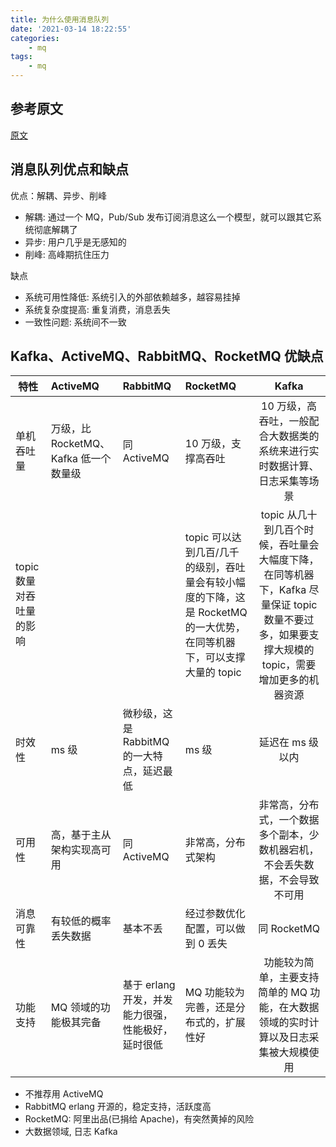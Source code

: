 ```yaml
---
title: 为什么使用消息队列
date: '2021-03-14 18:22:55'
categories:
    - mq
tags:
    - mq
---
```


## 参考原文

[原文](https://doocs.github.io/advanced-java/#/./docs/high-concurrency)

## 消息队列优点和缺点

优点：解耦、异步、削峰

- 解耦: 通过一个 MQ，Pub/Sub 发布订阅消息这么一个模型，就可以跟其它系统彻底解耦了
- 异步: 用户几乎是无感知的
- 削峰: 高峰期抗住压力

缺点

- 系统可用性降低: 系统引入的外部依赖越多，越容易挂掉
- 系统复杂度提高: 重复消费，消息丢失
- 一致性问题: 系统间不一致

## Kafka、ActiveMQ、RabbitMQ、RocketMQ 优缺点

特性 | ActiveMQ | RabbitMQ | RocketMQ | Kafka
--------|:--------|:--------|:--------|:--------:
单机吞吐量 | 万级，比 RocketMQ、Kafka 低一个数量级 | 同 ActiveMQ | 10 万级，支撑高吞吐 | 10 万级，高吞吐，一般配合大数据类的系统来进行实时数据计算、日志采集等场景
topic 数量对吞吐量的影响 |  |  | topic 可以达到几百/几千的级别，吞吐量会有较小幅度的下降，这是 RocketMQ 的一大优势，在同等机器下，可以支撑大量的 topic | topic 从几十到几百个时候，吞吐量会大幅度下降，在同等机器下，Kafka 尽量保证 topic 数量不要过多，如果要支撑大规模的 topic，需要增加更多的机器资源
时效性 | ms 级 | 微秒级，这是 RabbitMQ 的一大特点，延迟最低 | ms 级 | 延迟在 ms 级以内
可用性 | 高，基于主从架构实现高可用 | 同 ActiveMQ | 非常高，分布式架构 | 非常高，分布式，一个数据多个副本，少数机器宕机，不会丢失数据，不会导致不可用
消息可靠性 | 有较低的概率丢失数据 | 基本不丢 | 经过参数优化配置，可以做到 0 丢失 | 同 RocketMQ
功能支持 | MQ 领域的功能极其完备 | 基于 erlang 开发，并发能力很强，性能极好，延时很低 | MQ 功能较为完善，还是分布式的，扩展性好 | 功能较为简单，主要支持简单的 MQ 功能，在大数据领域的实时计算以及日志采集被大规模使用

- 不推荐用 ActiveMQ
- RabbitMQ erlang 开源的，稳定支持，活跃度高
- RocketMQ: 阿里出品(已捐给 Apache)，有突然黄掉的风险
- 大数据领域, 日志 Kafka
